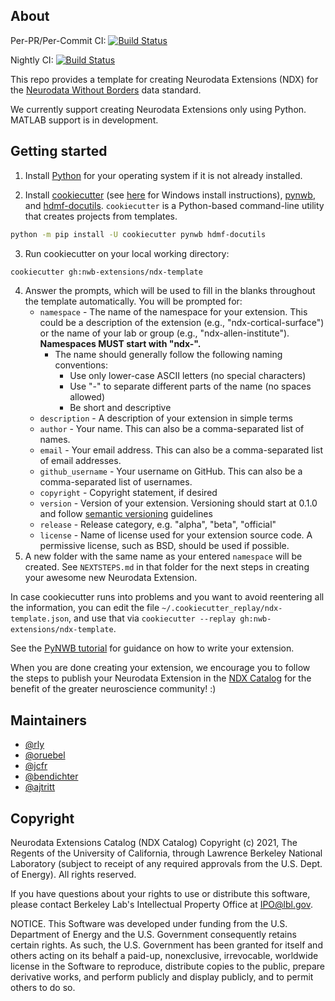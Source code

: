 ## About

Per-PR/Per-Commit CI: [![Build Status](https://dev.azure.com/nwb-extensions/ndx-template/_apis/build/status/ndx-template?branchName=main)](https://dev.azure.com/nwb-extensions/ndx-template/_build/latest?definitionId=1&branchName=main)

Nightly CI: [![Build Status](https://dev.azure.com/nwb-extensions/ndx-template/_apis/build/status/nwb-extensions.ndx-template?branchName=main)](https://dev.azure.com/nwb-extensions/ndx-template/_build/latest?definitionId=5&branchName=main)

This repo provides a template for creating Neurodata Extensions (NDX) for the
[Neurodata Without Borders](https://nwb.org/)
 data standard.

We currently support creating Neurodata Extensions only using Python.
MATLAB support is in development.

## Getting started

1. Install [Python](https://www.python.org/downloads/) for your operating system if it is not already installed.

2. Install [cookiecutter](https://pypi.org/project/cookiecutter/) (see [here](https://cookiecutter.readthedocs.io/en/latest/installation.html) for Windows install instructions), [pynwb](https://pypi.org/project/pynwb/), and [hdmf-docutils](https://pypi.org/project/hdmf-docutils/).
`cookiecutter` is a Python-based command-line utility that creates projects from templates.
```bash
python -m pip install -U cookiecutter pynwb hdmf-docutils
```
3. Run cookiecutter on your local working directory:
```bash
cookiecutter gh:nwb-extensions/ndx-template
```
4. Answer the prompts, which will be used to fill in the blanks throughout the
template automatically. You will be prompted for:
    - `namespace` - The name of the namespace for your extension. This could be a
    description of the extension (e.g., "ndx-cortical-surface") or the name of your
    lab or group (e.g., "ndx-allen-institute"). **Namespaces MUST start with "ndx-".**
      - The name should generally follow the following naming conventions:
        - Use only lower-case ASCII letters (no special characters)
        - Use "-" to separate different parts of the name (no spaces allowed)
        - Be short and descriptive
    - `description` - A description of your extension in simple terms
    - `author` - Your name. This can also be a comma-separated list of names.
    - `email` - Your email address. This can also be a comma-separated list of email addresses.
    - `github_username` - Your username on GitHub. This can also be a comma-separated list of usernames.
    - `copyright` - Copyright statement, if desired
    - `version` - Version of your extension. Versioning should start at 0.1.0 and follow [semantic versioning](https://semver.org/) guidelines
    - `release` - Release category, e.g. "alpha", "beta", "official"
    - `license` - Name of license used for your extension source code.
    A permissive license, such as BSD, should be used if possible.
5. A new folder with the same name as your entered `namespace` will be
created. See `NEXTSTEPS.md` in that folder for the next steps in creating
your awesome new Neurodata Extension.

In case cookiecutter runs into problems and you want to avoid reentering
all the information, you can edit the file `~/.cookiecutter_replay/ndx-template.json`,
and use that via `cookiecutter --replay gh:nwb-extensions/ndx-template`.

See the [PyNWB tutorial](https://pynwb.readthedocs.io/en/stable/tutorials/general/extensions.html) for guidance on how to write your extension.

When you are done creating your extension, we encourage you to follow the steps
to publish your Neurodata Extension in the [NDX Catalog](https://github.com/nwb-extensions/) for the benefit of the
greater neuroscience community! :)

## Maintainers
- [@rly](https://github.com/rly)
- [@oruebel](https://github.com/oruebel)
- [@jcfr](https://github.com/jcfr)
- [@bendichter](https://github.com/bendichter)
- [@ajtritt](https://github.com/ajtritt)

## Copyright

Neurodata Extensions Catalog (NDX Catalog) Copyright (c) 2021,
The Regents of the University of California, through Lawrence
Berkeley National Laboratory (subject to receipt of any required
approvals from the U.S. Dept. of Energy).  All rights reserved.

If you have questions about your rights to use or distribute this software,
please contact Berkeley Lab's Intellectual Property Office at
IPO@lbl.gov.

NOTICE.  This Software was developed under funding from the U.S. Department
of Energy and the U.S. Government consequently retains certain rights.  As
such, the U.S. Government has been granted for itself and others acting on
its behalf a paid-up, nonexclusive, irrevocable, worldwide license in the
Software to reproduce, distribute copies to the public, prepare derivative
works, and perform publicly and display publicly, and to permit others to do so.
